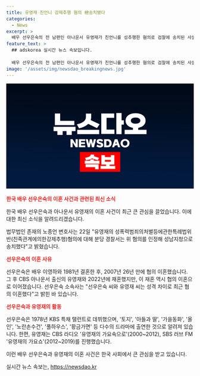 ```yaml
---
title: 유영재 친언니 강제추행 혐의 檢송치됐다
categories:
  - News
excerpt: >
  배우 선우은숙의 전 남편인 아나운서 유영재가 친언니를 성추행한 혐의로 검찰에 송치된 사실이 밝혀졌다. 선우은숙과 유영재는 최근 협의 이혼한 것으로 알려졌는데, 그 전에도 이영하와의 결혼 생활이 26년 만에 협의 이혼으로 끝났었다. 선우은숙은 토지, 풀하우스, 황금가면 등의 드라마로 유명하며, 유영재는 라디오 DJ로 활동한 바 있다.
feature_text: >
  ## adskorea 실시간 뉴스 속보입니다.

  배우 선우은숙의 전 남편인 아나운서 유영재가 친언니를 성추행한 혐의로 검찰에 송치된 사실이 밝혀졌다. 선우은숙과 유영재는 최근 협의 이혼한 것으로 알려졌는데, 그 전에도 이영하와의 결혼 생활이 26년 만에 협의 이혼으로 끝났었다. 선우은숙은 토지, 풀하우스, 황금가면 등의 드라마로 유명하며, 유영재는 라디오 DJ로 활동한 바 있다.
image: '/assets/img/newsdao_breakingnews.jpg'
---
```


<p><img src="/assets/img/newsdao_breakingnews.jpg" alt="adskorea 속보" /></p>

<p><b><span style="color: #ee2323;">한국 배우 선우은숙의 이혼 사건과 관련된 최신 소식</span></b></p>

<p>한국 배우 선우은숙과 아나운서 유영재의 이혼 사건이 최근 큰 관심을 끌었습니다. 이에 대한 최신 소식을 알려드리겠습니다.</p>

<p data-ke-size="size16">법무법인 존재의 노종언 변호사는 22일 "유영재의 성폭력범죄의처벌등에관한특례법위반(친족관계에의한강제추행)혐의에 대해 분당 경찰서는 위 혐의를 인정해 성남지청으로 송치했다"고 밝혔습니다.</p>

<p><b><span style="color: #ee2323;">선우은숙의 이혼 사유</span></b></p>

<p>선우은숙은 배우 이영하와 1981년 결혼한 후, 2007년 26년 만에 협의 이혼했습니다. 그 후 CBS 아나운서 출신의 유영재와 2022년에 재혼했지만, 이 재혼 역시 협의 이혼으로 이어졌습니다. 선우은숙 소속사는 "선우은숙 씨와 유영재 씨는 성격 차이로 최근 협의 이혼했다"고 밝힌 바 있습니다.</p>

<p><b><span style="color: #ee2323;">선우은숙과 유영재의 활동</span></b></p>

<p>선우은숙은 1978년 KBS 특채 탤런트로 데뷔했으며, '토지', '아들과 딸', '가을동화', '올인', '노란손수건', '풀하우스', '황금가면' 등 다수의 드라마에 출연한 것으로 알려져 있습니다. 한편, 유영재는 CBS 라디오 '유영재의 가요속으로'(2000~2012), SBS 러브 FM '유영재의 가요쇼'(2012~2019)를 진행했습니다.</p>

<p>이런 배우 선우은숙과 유영재의 이혼 사건은 한국 사회에서 큰 관심을 받고 있습니다.</p>
실시간 뉴스 속보는, <a href="https://newsdao.kr" rel="dofollow">https://newsdao.kr</a>


